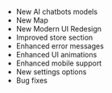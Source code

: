 - New AI chatbots models
- New Map
- New Modern UI Redesign
- Improved store section
- Enhanced error messages
- Enhanced UI animations
- Enhanced mobile support
- New settings options
- Bug fixes
